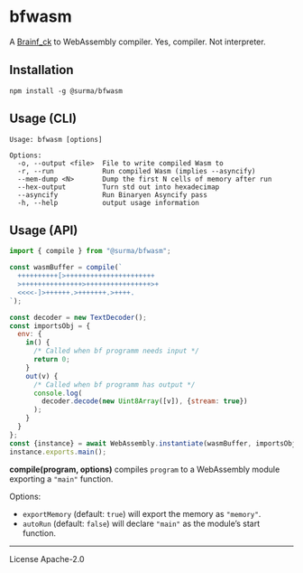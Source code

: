 # bfwasm

A [Brainf_ck][bf] to WebAssembly compiler. Yes, compiler. Not interpreter.

## Installation

```
npm install -g @surma/bfwasm
```

## Usage (CLI)

```
Usage: bfwasm [options]

Options:
  -o, --output <file>  File to write compiled Wasm to
  -r, --run            Run compiled Wasm (implies --asyncify)
  --mem-dump <N>       Dump the first N cells of memory after run
  --hex-output         Turn std out into hexadecimap
  --asyncify           Run Binaryen Asyncify pass
  -h, --help           output usage information
```

## Usage (API)

```js
import { compile } from "@surma/bfwasm";

const wasmBuffer = compile(`
  ++++++++++[>++++++++++++++++++++++
  >+++++++++++++++>++++++++++++++++>+
  <<<<-]>++++++.>+++++++.>++++.
`);

const decoder = new TextDecoder();
const importsObj = {
  env: {
    in() {
      /* Called when bf programm needs input */
      return 0;
    }
    out(v) {
      /* Called when bf programm has output */
      console.log(
        decoder.decode(new Uint8Array([v]), {stream: true})
      );
    }
  }
};
const {instance} = await WebAssembly.instantiate(wasmBuffer, importsObj);
instance.exports.main();
```

**compile(program, options)** compiles `program` to a WebAssembly module exporting a `"main"` function.

Options:

- `exportMemory` (default: `true`) will export the memory as `"memory"`.
- `autoRun` (default: `false`) will declare `"main"` as the module’s start function.

---

License Apache-2.0

[bf]: http://www.muppetlabs.com/~breadbox/bf/

